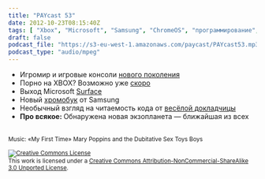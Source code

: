```yaml
---
title: "PAYcast 53"
date: 2012-10-23T08:15:40Z
tags: [ "Xbox", "Microsoft", "Samsung", "ChromeOS", "программирование", "programming", "PAYcast", "gaming", "Surface", "WiiU", "YouPorn" ]
draft: false
podcast_file: "https://s3-eu-west-1.amazonaws.com/paycast/PAYcast53.mp3"
podcast_type: "audio/mpeg"
---
```

<ul>
<li>Игромир и игровые консоли <a href="http://habrahabr.ru/post/153221/" target="_blank">нового поколения</a></li>
<li>Порно на XBOX? Возможно уже <a href="http://www.videogamer.com/news/youporn_ready_to_welcome_xbox_360_users.html" target="_blank">скоро</a></li>
<li>Выход Microsoft <a href="http://habrahabr.ru/post/155001/" target="_blank">Surface</a></li>
<li>Новый <a href="http://www.theverge.com/2012/10/18/3521492/google-new-samsung-chromebook-249-monday" target="_blank">хромобук</a> от Samsung</li>
<li>Необычный взгляд на читаемость кода от <a href="http://vimeo.com/49484333?" target="_blank">весёлой докладчицы</a></li>
<li><b>Про всякое: </b>Обнаружена новая экзопланета &#8212; ближайшая из всех</li>
</ul>
<p><span id="more-666"></span><br />
<small>Music: &#171;My First Time&#187; Mary Poppins and the Dubitative Sex Toys Boys</small></p>
<p><small><a rel="license" href="http://creativecommons.org/licenses/by-nc-sa/3.0/"><img alt="Creative Commons License" style="border-width:0" src="http://i.creativecommons.org/l/by-nc-sa/3.0/80x15.png" /></a><br />This work is licensed under a <a rel="license" href="http://creativecommons.org/licenses/by-nc-sa/3.0/">Creative Commons Attribution-NonCommercial-ShareAlike 3.0 Unported License</a>.</small></p>

     